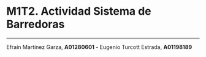 # M1T2. Actividad Sistema de Barredoras
---
Efraín Martínez Garza, **A01280601** - Eugenio Turcott Estrada, **A01198189**

